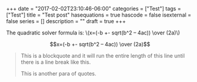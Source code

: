+++
date = "2017-02-02T23:10:46-06:00"
categories = ["Test"]
tags = ["Test"]
title = "Test post"
hasequations = true
hascode = false
isexternal = false
series = []
description = ""
draft = true
+++

The quadratic solver formula is:
\\(x=(-b +- sqrt(b^2 – 4ac)) \over (2a)\\)

$$x=(-b +- sqrt(b^2 – 4ac)) \over (2a)$$

> This is a blockquote and it will run the entire length of this line until there
is a line break like this.
>
> This is another para of quotes.
